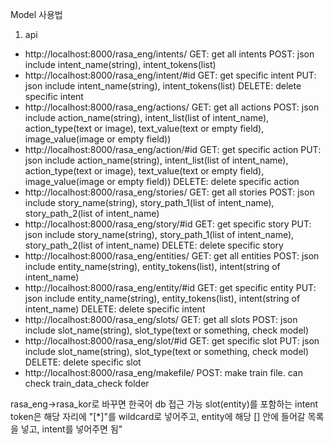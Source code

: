 Model 사용법
1. api
* http://localhost:8000/rasa_eng/intents/
GET: get all intents
POST: json include intent_name(string), intent_tokens(list)
* http://localhost:8000/rasa_eng/intent/#id
GET: get specific intent
PUT: json include intent_name(string), intent_tokens(list)
DELETE: delete specific intent 
* http://localhost:8000/rasa_eng/actions/
GET: get all actions
POST: json include action_name(string), intent_list(list of intent_name), action_type(text or image), text_value(text or empty field), image_value(image or empty field))
* http://localhost:8000/rasa_eng/action/#id
GET: get specific action
PUT: json include action_name(string), intent_list(list of intent_name), action_type(text or image), text_value(text or empty field), image_value(image or empty field))
DELETE: delete specific action 
* http://localhost:8000/rasa_eng/stories/
GET: get all stories
POST: json include story_name(string), story_path_1(list of intent_name), story_path_2(list of intent_name)
* http://localhost:8000/rasa_eng/story/#id
GET: get specific story
PUT: json include story_name(string), story_path_1(list of intent_name), story_path_2(list of intent_name)
DELETE: delete specific story 
* http://localhost:8000/rasa_eng/entities/
GET: get all entities
POST: json include entity_name(string), entity_tokens(list), intent(string of intent_name) 
* http://localhost:8000/rasa_eng/entity/#id
GET: get specific entity
PUT: json include entity_name(string), entity_tokens(list), intent(string of intent_name) 
DELETE: delete specific intent 
* http://localhost:8000/rasa_eng/slots/
GET: get all slots
POST: json include slot_name(string), slot_type(text or something, check model)
* http://localhost:8000/rasa_eng/slot/#id
GET: get specific slot
PUT: json include slot_name(string), slot_type(text or something, check model)
DELETE: delete specific slot 
* http://localhost:8000/rasa_eng/makefile/
POST: make train file. can check train_data_check folder

rasa_eng->rasa_kor로 바꾸면 한국어 db 접근 가능
slot(entity)를 포함하는 intent token은 해당 자리에 "[*]"를 wildcard로 넣어주고, entity에 해당 [] 안에 들어갈 목록을 넣고, intent를 넣어주면 됨"

